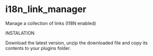 i18n_link_manager
=================

Manage a collection of links (I18N enabled)


INSTALATION

Download the latest version, unzip the downloaded file and copy its contents to your plugins folder.
